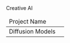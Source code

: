 <head> <font="Ariel 24pt"> Creative AI</font></head>
<body> 
<table>
<thead>
<tr>
<td>
Project Name
<td>
</tr>
</thead>
<tbody>
<tr>
<td>
Diffusion Models
</td>
</tr>
</tbody>
</table>
<body>
